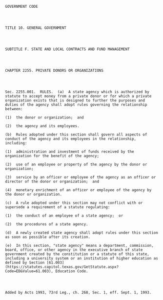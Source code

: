 ﻿
    
    
    	
    					
    
    
    GOVERNMENT CODE
    
      
    
    
    TITLE 10. GENERAL GOVERNMENT
    
      
    
    
    SUBTITLE F. STATE AND LOCAL CONTRACTS AND FUND MANAGEMENT
    
      
    
    
    CHAPTER 2255. PRIVATE DONORS OR ORGANIZATIONS
    
      
    
    
    Sec. 2255.001.  RULES.  (a)  A state agency which is authorized by statute to accept money from a private donor or for which a private organization exists that is designed to further the purposes and duties of the agency shall adopt rules governing the relationship between:
    
    (1)  the donor or organization;  and
    
    (2)  the agency and its employees.
    
    (b)  Rules adopted under this section shall govern all aspects of conduct of the agency and its employees in the relationship, including:
    
    (1)  administration and investment of funds received by the organization for the benefit of the agency;
    
    (2)  use of an employee or property of the agency by the donor or organization;
    
    (3)  service by an officer or employee of the agency as an officer or director of the donor or organization;  and
    
    (4)  monetary enrichment of an officer or employee of the agency by the donor or organization.
    
    (c)  A rule adopted under this section may not conflict with or supersede a requirement of a statute regulating:
    
    (1)  the conduct of an employee of a state agency;  or
    
    (2)  the procedures of a state agency.
    
    (d)  A newly created state agency shall adopt rules under this section as soon as possible after its creation.
    
    (e)  In this section, "state agency" means a department, commission, board, office, or other agency in the executive branch of state government created by the constitution or a statute of this state, including a university system or an institution of higher education as defined by Section [61.003](https://statutes.capitol.texas.gov/GetStatute.aspx?Code=ED&Value=61.003), Education Code.
    
    
    
    
    Added by Acts 1993, 73rd Leg., ch. 268, Sec. 1, eff. Sept. 1, 1993.
    
    
    
    
    				
